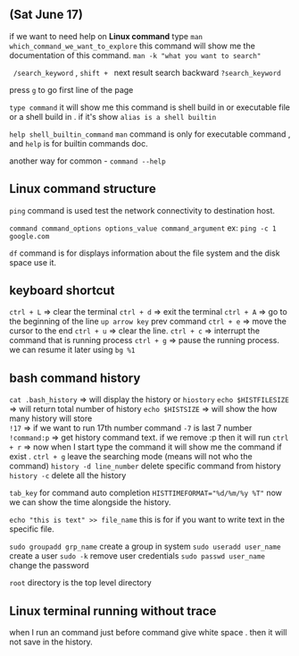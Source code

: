 ## (Sat June 17)

if we want to need help on **Linux command** 
type
		`man which_command_we_want_to_explore`
this command will show me the documentation of this command.
`man -k "what you want to search"`

` /search_keyword`   ,   `shift + ` next result
search backward `?search_keyword`

press `g` to go first line of the page

`type command`  it will show me this command is shell build in or executable file or a shell build in . 
if it's show `alias is a shell builtin`

`help shell_builtin_command`   `man` command is only for executable command , and `help` is for builtin commands doc.

another way for common -  `command --help`


## Linux command structure
`ping`  command is used test the network connectivity to destination host.

`command command_options options_value command_argument`
ex: `ping -c 1 google.com`

`df` command is for displays information about the file system and the disk space use it.

## keyboard shortcut

`ctrl + L`  => clear the terminal
`ctrl + d` => exit the terminal
`ctrl + A` => go to the beginning of the line
`up arrow key` prev command
`ctrl + e` => move the cursor to the end
`ctrl + u` => clear the line.
`ctrl + c` => interrupt the command that is running process
`ctrl + g` => pause the running process. we can resume it later using `bg %1`

## bash command history

`cat .bash_history`  => will display the history or `hiostory`
`echo $HISTFILESIZE`  => will return total number of history
`echo $HISTSIZE` => will show the how many history will store  
`!17` => if we want to run 17th number command `-7` is last 7 number
`!command:p` => get history command text. if we remove :p then it will run
`ctrl + r` => now when I start type the command it will show me the command if exist  . `ctrl + g` leave the searching mode (means will not who the command)
`history -d line_number` delete specific command from history
`history -c` delete all the history

`tab_key` for command auto completion
`HISTTIMEFORMAT="%d/%m/%y %T"`  now we can show the time alongside the history.

`echo "this is text" >> file_name` this is for if you want to write text in the specific file.

`sudo groupadd grp_name` create a group in system
`sudo useradd user_name` create a user
`sudo -k` remove user credentials
`sudo passwd user_name` change the password

`root` directory is the top level directory

## Linux terminal running without trace

when I run an command just before command give white space . then it will not save in the history.

